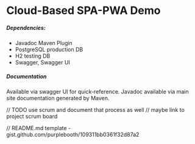# Cloud-Based SPA-PWA Demo

##### Dependencies:
* Javadoc Maven Plugin
* PostgreSQL production DB
* H2 testing DB
* Swagger, Swagger UI

##### Documentation
Available via swagger UI for quick-reference.
Javadoc available via main site documentation generated
by Maven.


// TODO use scrum and document that process as well
// maybe link to project scrum board

// README.md template - gist.github.com/purplebooth/109311bb0361f32d87a2

